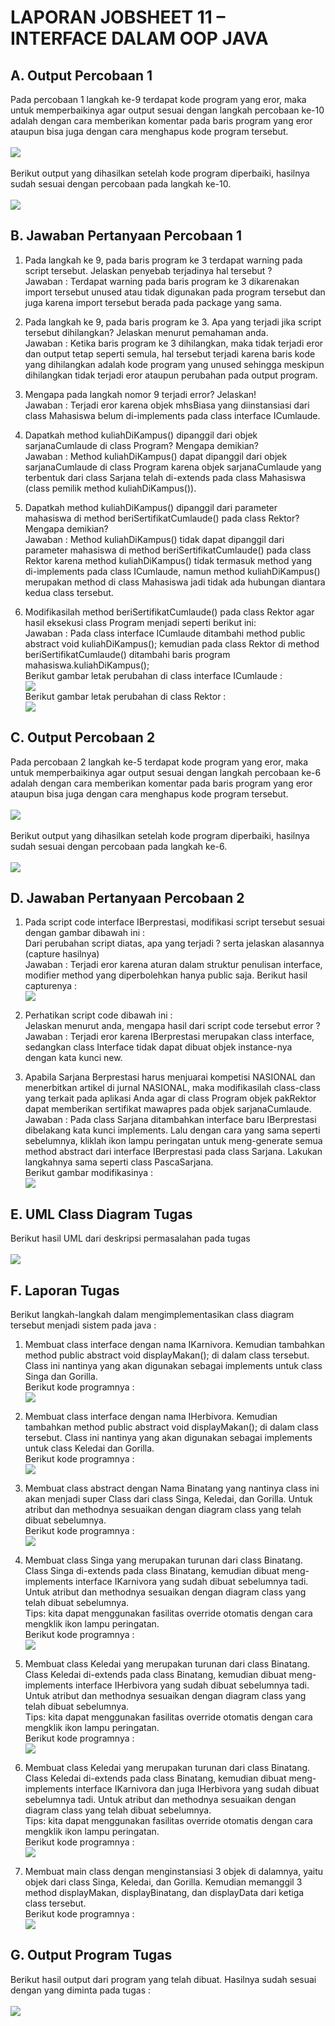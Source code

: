 # LAPORAN JOBSHEET 11 – INTERFACE DALAM OOP JAVA
## A. Output Percobaan 1
Pada percobaan 1 langkah ke-9 terdapat kode program yang eror, maka untuk memperbaikinya agar output sesuai dengan langkah percobaan ke-10 adalah dengan cara memberikan komentar pada baris program yang eror ataupun bisa juga dengan cara menghapus kode program tersebut.<br><br><img src = "solusi1.JPG"><br><br>
Berikut output yang dihasilkan setelah kode program diperbaiki, hasilnya sudah sesuai dengan percobaan pada langkah ke-10.<br><br><img src = "output_p1.JPG">
## B. Jawaban Pertanyaan Percobaan 1
1. Pada langkah ke 9, pada baris program ke 3 terdapat warning pada script tersebut. Jelaskan penyebab terjadinya hal tersebut ? <br>Jawaban : Terdapat warning pada baris program ke 3 dikarenakan import tersebut unused atau tidak digunakan pada program tersebut dan juga karena import tersebut berada pada package yang sama.

2. Pada langkah ke 9, pada baris program ke 3. Apa yang terjadi jika script tersebut dihilangkan? Jelaskan menurut pemahaman anda. <br>Jawaban : Ketika baris program ke 3 dihilangkan, maka tidak terjadi eror dan output tetap seperti semula, hal tersebut terjadi karena baris kode yang dihilangkan adalah kode program yang unused sehingga meskipun dihilangkan tidak terjadi eror ataupun perubahan pada output program.

3. Mengapa pada langkah nomor 9 terjadi error? Jelaskan! <br>Jawaban : Terjadi eror karena objek mhsBiasa yang diinstansiasi dari class Mahasiswa belum di-implements pada class interface ICumlaude.

4. Dapatkah method kuliahDiKampus() dipanggil dari objek sarjanaCumlaude di class Program? Mengapa demikian? <br>Jawaban : Method kuliahDiKampus() dapat dipanggil dari objek sarjanaCumlaude di class Program karena objek sarjanaCumlaude yang terbentuk dari class Sarjana telah di-extends pada class Mahasiswa (class pemilik method kuliahDiKampus()).

5. Dapatkah method kuliahDiKampus() dipanggil dari parameter mahasiswa di method beriSertifikatCumlaude() pada class Rektor? Mengapa demikian? <br>Jawaban : Method kuliahDiKampus() tidak dapat dipanggil dari parameter mahasiswa di method beriSertifikatCumlaude() pada class Rektor karena method kuliahDiKampus() tidak termasuk method yang di-implements pada class ICumlaude, namun  method kuliahDiKampus() merupakan method di class Mahasiswa jadi tidak ada hubungan diantara kedua class tersebut.

6. Modifikasilah method beriSertifikatCumlaude() pada class Rektor agar hasil eksekusi class Program menjadi seperti berikut ini: <br>Jawaban : Pada class interface ICumlaude ditambahi method public abstract void kuliahDiKampus(); kemudian pada class Rektor di method beriSertifikatCumlaude() ditambahi baris program mahasiswa.kuliahDiKampus();<br>Berikut gambar letak perubahan di class interface ICumlaude : <br><img src = "6a.JPG"><br>Berikut gambar letak perubahan di class Rektor : <br><img src = "6b.JPG">
## C. Output Percobaan 2
Pada percobaan 2 langkah ke-5 terdapat kode program yang eror, maka untuk memperbaikinya agar output sesuai dengan langkah percobaan ke-6 adalah dengan cara memberikan komentar pada baris program yang eror ataupun bisa juga dengan cara menghapus kode program tersebut.<br><br><img src = "solusi2.JPG"><br><br>
Berikut output yang dihasilkan setelah kode program diperbaiki, hasilnya sudah sesuai dengan percobaan pada langkah ke-6.<br><br><img src = "output_p2.JPG">
## D. Jawaban Pertanyaan Percobaan 2
1. Pada script code interface IBerprestasi, modifikasi script tersebut sesuai dengan gambar dibawah ini : <br>Dari perubahan script diatas, apa yang terjadi ? serta jelaskan alasannya (capture hasilnya)<br>Jawaban : Terjadi eror karena aturan dalam struktur penulisan interface, modifier method yang diperbolehkan hanya public saja. Berikut hasil capturenya :<br><img src = "pertanyaan1_p2.JPG">

2. Perhatikan script code dibawah ini :<br>Jelaskan menurut anda, mengapa hasil dari script code tersebut error ? <br>Jawaban : Terjadi eror karena IBerprestasi merupakan class interface, sedangkan class Interface tidak dapat dibuat objek instance-nya dengan kata kunci new.

3. Apabila Sarjana Berprestasi harus menjuarai kompetisi NASIONAL dan menerbitkan artikel di jurnal NASIONAL, maka modifikasilah class-class yang terkait pada aplikasi Anda agar di class Program objek pakRektor dapat memberikan sertifikat mawapres pada objek sarjanaCumlaude. <br>Jawaban : Pada class Sarjana ditambahkan interface baru IBerprestasi dibelakang kata kunci implements. Lalu dengan cara yang sama seperti sebelumnya, kliklah ikon lampu peringatan untuk meng-generate semua method abstract dari interface IBerprestasi pada class Sarjana. Lakukan langkahnya sama seperti class PascaSarjana. <br>Berikut gambar modifikasinya : <br><img src = "pertanyaan3_p2.JPG">
## E. UML Class Diagram Tugas 
Berikut hasil UML dari deskripsi permasalahan pada tugas <br><br><img src = "interface.jpg">
## F. Laporan Tugas 
Berikut langkah-langkah dalam mengimplementasikan class diagram tersebut menjadi sistem pada java : <br>
1. Membuat class interface dengan nama IKarnivora. Kemudian tambahkan method public abstract void displayMakan(); di dalam class tersebut. Class ini nantinya yang akan digunakan sebagai implements untuk class Singa dan Gorilla. <br>Berikut kode programnya : <br><img src = "t1.JPG">

2. Membuat class interface dengan nama IHerbivora. Kemudian tambahkan method public abstract void displayMakan(); di dalam class tersebut. Class ini nantinya yang akan digunakan sebagai implements untuk class Keledai dan Gorilla. <br>Berikut kode programnya : <br><img src = "t2.JPG">

3. Membuat class abstract dengan Nama Binatang yang nantinya class ini akan menjadi super Class dari class Singa, Keledai, dan Gorilla. Untuk atribut dan methodnya sesuaikan dengan diagram class yang telah dibuat sebelumnya. <br>Berikut kode programnya : <br><img src = "t3.JPG">

4. Membuat class Singa yang merupakan turunan dari class Binatang. Class Singa di-extends pada class Binatang, kemudian dibuat meng-implements interface IKarnivora yang sudah dibuat sebelumnya tadi. Untuk atribut dan methodnya sesuaikan dengan diagram class yang telah dibuat sebelumnya. <br>Tips: kita dapat menggunakan fasilitas override otomatis dengan cara mengklik ikon lampu peringatan. <br>Berikut kode programnya : <br><img src = "t4.JPG">

5. Membuat class Keledai yang merupakan turunan dari class Binatang. Class Keledai di-extends pada class Binatang, kemudian dibuat meng-implements interface IHerbivora yang sudah dibuat sebelumnya tadi. Untuk atribut dan methodnya sesuaikan dengan diagram class yang telah dibuat sebelumnya. <br>Tips: kita dapat menggunakan fasilitas override otomatis dengan cara mengklik ikon lampu peringatan. <br>Berikut kode programnya : <br><img src = "t5.JPG">

6. Membuat class Keledai yang merupakan turunan dari class Binatang. Class Keledai di-extends pada class Binatang, kemudian dibuat meng-implements interface IKarnivora dan juga IHerbivora yang sudah dibuat sebelumnya tadi. Untuk atribut dan methodnya sesuaikan dengan diagram class yang telah dibuat sebelumnya. <br>Tips: kita dapat menggunakan fasilitas override otomatis dengan cara mengklik ikon lampu peringatan. <br>Berikut kode programnya : <br><img src = "t6.JPG">

7. Membuat main class dengan menginstansiasi 3 objek di dalamnya, yaitu objek dari class Singa, Keledai, dan Gorilla. Kemudian memanggil 3 method displayMakan, displayBinatang, dan displayData dari ketiga class tersebut. <br>Berikut kode programnya : <br><img src = "t7.JPG">
## G. Output Program Tugas 
Berikut hasil output dari program yang telah dibuat. Hasilnya sudah sesuai dengan yang diminta pada tugas : <br><br><img src = "output_tugas.JPG">







